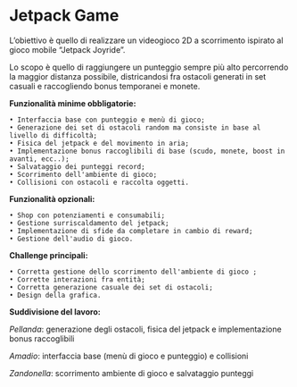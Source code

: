 # Jetpack Game

L’obiettivo è quello di realizzare un videogioco 2D a scorrimento ispirato al gioco mobile “Jetpack Joyride”.

Lo scopo è quello di raggiungere un punteggio sempre più alto percorrendo la maggior distanza possibile, districandosi fra ostacoli generati in set casuali e raccogliendo bonus temporanei e monete.

**Funzionalità minime obbligatorie:**

    • Interfaccia base con punteggio e menù di gioco;
    • Generazione dei set di ostacoli random ma consiste in base al livello di difficoltà;
    • Fisica del jetpack e del movimento in aria;
    • Implementazione bonus raccoglibili di base (scudo, monete, boost in avanti, ecc..);
    • Salvataggio dei punteggi record;
    • Scorrimento dell'ambiente di gioco;
    • Collisioni con ostacoli e raccolta oggetti.

**Funzionalità opzionali:**

    • Shop con potenziamenti e consumabili;
    • Gestione surriscaldamento del jetpack;
    • Implementazione di sfide da completare in cambio di reward;
    • Gestione dell'audio di gioco.

**Challenge principali:**

    • Corretta gestione dello scorrimento dell'ambiente di gioco ;
    • Corrette interazioni fra entità;
    • Corretta generazione casuale dei set di ostacoli;
    • Design della grafica.

**Suddivisione del lavoro:**

_Pellanda_: generazione degli ostacoli, fisica del jetpack e implementazione bonus raccoglibili

_Amadio_: interfaccia base (menù di gioco e punteggio) e collisioni

_Zandonella_: scorrimento ambiente di gioco e salvataggio punteggi
